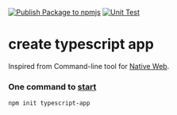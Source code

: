 [![Publish Package to npmjs](https://github.com/eunchurn/create-typescript-eunchurn/actions/workflows/publish.yml/badge.svg)](https://github.com/eunchurn/create-typescript-eunchurn/actions/workflows/publish.yml) [![Unit Test](https://github.com/eunchurn/create-typescript-eunchurn/actions/workflows/unit-test.yml/badge.svg)](https://github.com/eunchurn/create-typescript-eunchurn/actions/workflows/unit-test.yml)

# create typescript app

Inspired from Command-line tool for [Native Web](https://github.com/nativew/nativeweb).

### One command to [start](https://github.com/eunchurn/typescript-app)

```zsh
npm init typescript-app
```
